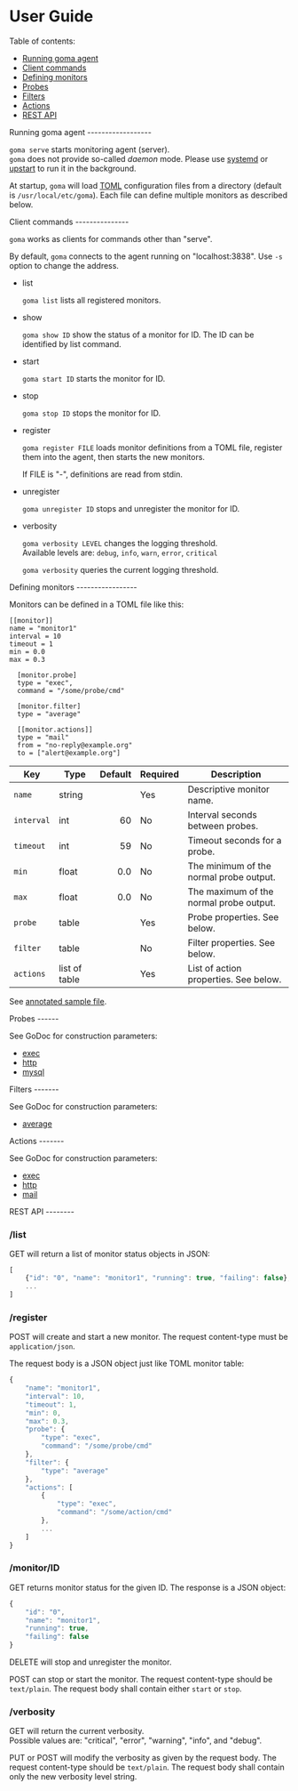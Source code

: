 User Guide
==========

Table of contents:

* [Running goma agent](#agent)
* [Client commands](#client)
* [Defining monitors](#define)
* [Probes](#probes)
* [Filters](#filters)
* [Actions](#actions)
* [REST API](#api)

<a name="agent" />
Running goma agent
------------------

`goma serve` starts monitoring agent (server).  
`goma` does not provide so-called *daemon* mode.
Please use [systemd][] or [upstart][] to run it in the background.

At startup, `goma` will load [TOML][] configuration files from a
directory (default is `/usr/local/etc/goma`).  Each file can define
multiple monitors as described below.

<a name="client" />
Client commands
---------------

`goma` works as clients for commands other than "serve".

By default, `goma` connects to the agent running on "localhost:3838".
Use `-s` option to change the address.

* list

    `goma list` lists all registered monitors.

* show

    `goma show ID` show the status of a monitor for ID.
    The ID can be identified by list command.

* start

    `goma start ID` starts the monitor for ID.

* stop

    `goma stop ID` stops the monitor for ID.

* register

    `goma register FILE` loads monitor definitions from a TOML file,
    register them into the agent, then starts the new monitors.

    If FILE is "-", definitions are read from stdin.

* unregister

   `goma unregister ID` stops and unregister the monitor for ID.

* verbosity

    `goma verbosity LEVEL` changes the logging threshold.  
    Available levels are: `debug`, `info`, `warn`, `error`, `critical`

    `goma verbosity` queries the current logging threshold.

<a name="define" />
Defining monitors
-----------------

Monitors can be defined in a TOML file like this:

```
[[monitor]]
name = "monitor1"
interval = 10
timeout = 1
min = 0.0
max = 0.3

  [monitor.probe]
  type = "exec",
  command = "/some/probe/cmd"

  [monitor.filter]
  type = "average"

  [[monitor.actions]]
  type = "mail"
  from = "no-reply@example.org"
  to = ["alert@example.org"]
```

| Key | Type | Default | Required | Description |
| --- | ---- | ------: | -------- | ----------- |
| `name` | string | | Yes | Descriptive monitor name. |
| `interval` | int | 60 | No | Interval seconds between probes. |
| `timeout` | int | 59 | No | Timeout seconds for a probe. |
| `min` | float | 0.0 | No | The minimum of the normal probe output. |
| `max` | float | 0.0 | No | The maximum of the normal probe output. |
| `probe` | table | | Yes | Probe properties.  See below. |
| `filter` | table | | No | Filter properties.  See below. |
| `actions` | list of table | | Yes | List of action properties.  See below. |

See [annotated sample file](sample.toml).

<a name="probes" />
Probes
------

See GoDoc for construction parameters:

* [exec](https://godoc.org/github.com/cybozu-go/goma/probes/exec)
* [http](https://godoc.org/github.com/cybozu-go/goma/probes/http)
* [mysql](https://godoc.org/github.com/cybozu-go/goma/probes/mysql)

<a name="filters" />
Filters
-------

See GoDoc for construction parameters:

* [average](https://godoc.org/github.com/cybozu-go/goma/filters/average)

<a name="actions" />
Actions
-------

See GoDoc for construction parameters:

* [exec](https://godoc.org/github.com/cybozu-go/goma/actions/exec)
* [http](https://godoc.org/github.com/cybozu-go/goma/actions/http)
* [mail](https://godoc.org/github.com/cybozu-go/goma/actions/mail)

<a name="api" />
REST API
--------

### /list

GET will return a list of monitor status objects in JSON:

```javascript
[
    {"id": "0", "name": "monitor1", "running": true, "failing": false},
    ...
]
```

### /register

POST will create and start a new monitor.
The request content-type must be `application/json`.

The request body is a JSON object just like TOML monitor table:

```javascript
{
    "name": "monitor1",
    "interval": 10,
    "timeout": 1,
    "min": 0,
    "max": 0.3,
    "probe": {
        "type": "exec",
        "command": "/some/probe/cmd"
    },
    "filter": {
        "type": "average"
    },
    "actions": [
        {
            "type": "exec",
            "command": "/some/action/cmd"
        },
        ...
    ]
}
```

### /monitor/ID

GET returns monitor status for the given ID.
The response is a JSON object:

```javascript
{
    "id": "0",
    "name": "monitor1",
    "running": true,
    "failing": false
}
```

DELETE will stop and unregister the monitor.

POST can stop or start the monitor.
The request content-type should be `text/plain`.
The request body shall contain either `start` or `stop`.

### /verbosity

GET will return the current verbosity.  
Possible values are: "critical", "error", "warning", "info", and "debug".

PUT or POST will modify the verbosity as given by the request body.
The request content-type should be `text/plain`.
The request body shall contain only the new verbosity level string.

[systemd]: https://www.freedesktop.org/wiki/Software/systemd/
[upstart]: http://upstart.ubuntu.com/
[TOML]: https://github.com/toml-lang/toml
